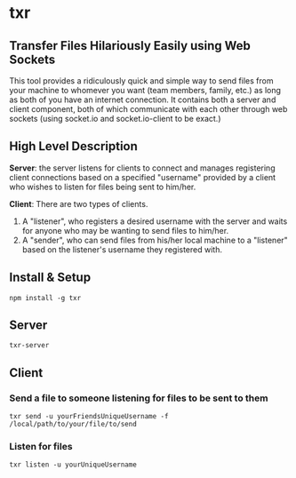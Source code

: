 # txr

## Transfer Files Hilariously Easily using Web Sockets

This tool provides a ridiculously quick and simple way to send files
from your machine to whomever you want (team members, family, etc.)
as long as both of you have an internet connection. It contains both a server
and client component, both of which communicate with each other through
web sockets (using socket.io and socket.io-client to be exact.)

## High Level Description

**Server**: the server listens for clients to connect and manages registering
client connections based on a specified "username" provided by a client
who wishes to listen for files being sent to him/her.

**Client**: There are two types of clients.

1. A "listener", who registers a desired username with the server and waits
for anyone who may be wanting to send files to him/her.
2. A "sender", who can send files from his/her local machine to a "listener"
based on the listener's username they registered with.

## Install & Setup

```
npm install -g txr
```

## Server

```
txr-server
```

## Client

### Send a file to someone listening for files to be sent to them

```
txr send -u yourFriendsUniqueUsername -f /local/path/to/your/file/to/send
```

### Listen for files

```
txr listen -u yourUniqueUsername
```

